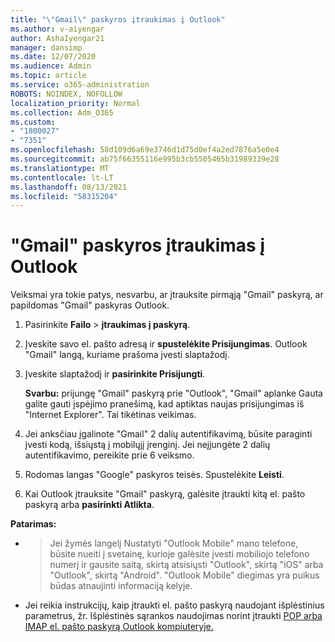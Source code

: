 ```yaml
---
title: "\"Gmail\" paskyros įtraukimas į Outlook"
ms.author: v-aiyengar
author: AshaIyengar21
manager: dansimp
ms.date: 12/07/2020
ms.audience: Admin
ms.topic: article
ms.service: o365-administration
ROBOTS: NOINDEX, NOFOLLOW
localization_priority: Normal
ms.collection: Adm_O365
ms.custom:
- "1800027"
- "7351"
ms.openlocfilehash: 58d109d6a69e3746d1d75d0ef4a2ed7876a5e0e4
ms.sourcegitcommit: ab75f66355116e995b3cb5505465b31989339e28
ms.translationtype: MT
ms.contentlocale: lt-LT
ms.lasthandoff: 08/13/2021
ms.locfileid: "58315204"
---
```

# <a name="add-a-gmail-account-to-outlook"></a>"Gmail" paskyros įtraukimas į Outlook

Veiksmai yra tokie patys, nesvarbu, ar įtrauksite pirmąją "Gmail" paskyrą, ar papildomas "Gmail" paskyras Outlook.

1. Pasirinkite **Failo**  >  **įtraukimas į paskyrą**.
1. Įveskite savo el. pašto adresą ir **spustelėkite Prisijungimas**. Outlook "Gmail" langą, kuriame prašoma įvesti slaptažodį. 
1. Įveskite slaptažodį ir **pasirinkite Prisijungti**.

    **Svarbu:** prijungę "Gmail" paskyrą prie "Outlook", "Gmail" aplanke Gauta galite gauti įspėjimo pranešimą, kad aptiktas naujas prisijungimas iš "Internet Explorer". Tai tikėtinas veikimas.

4. Jei anksčiau įgalinote "Gmail" 2 dalių autentifikavimą, būsite paraginti įvesti kodą, išsiųstą į mobilųjį įrenginį. Jei neįjungėte 2 dalių autentifikavimo, pereikite prie 6 veiksmo.
1. Rodomas langas "Google" paskyros teisės. Spustelėkite **Leisti**.
1. Kai Outlook įtrauksite "Gmail" paskyrą, galėsite įtraukti kitą el. pašto paskyrą arba **pasirinkti Atlikta**.

**Patarimas:**
- > Jei žymės langelį Nustatyti "Outlook Mobile" mano telefone, būsite nueiti į svetainę, kurioje galėsite įvesti mobiliojo telefono numerį ir gausite saitą, skirtą atsisiųsti "Outlook", skirtą "iOS" arba "Outlook", skirtą "Android". "Outlook Mobile" diegimas yra puikus būdas atnaujinti informaciją kelyje.
- Jei reikia instrukcijų, kaip įtraukti el. pašto paskyrą naudojant išplėstinius parametrus, žr. Išplėstinės sąrankos naudojimas norint įtraukti [POP arba IMAP el. pašto paskyrą Outlook kompiuteryje.](https://support.microsoft.com/office/change-or-update-email-account-settings-in-outlook-for-windows-560a9065-3c3a-4ec5-a24f-cdb9a8d622a2#bkmk_advanced)
